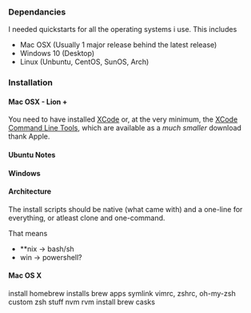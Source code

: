### Dependancies

I needed quickstarts for all the operating systems i use. This includes 
  - Mac OSX (Usually 1 major release behind the latest release)
  - Windows 10 (Desktop)
  - Linux (Unbuntu, CentOS, SunOS, Arch)

### Installation

#### Mac OSX - Lion +

You need to have installed
[XCode](https://developer.apple.com/downloads/index.action?=xcode) or, at the
very minimum, the [XCode Command Line
Tools](https://developer.apple.com/downloads/index.action?=command%20line%20tools),
which are available as a _much smaller_ download thank Apple.

#### Ubuntu Notes


#### Windows


#### Architecture

The install scripts should be native (what came with) and a one-line for everything, or atleast
clone and one-command.

That means
  - **nix -> bash/sh
  - win -> powershell?

#### Mac OS X

install homebrew
installs brew apps
  symlink vimrc, zshrc, oh-my-zsh
  custom zsh stuff
  nvm
  rvm
install brew casks

